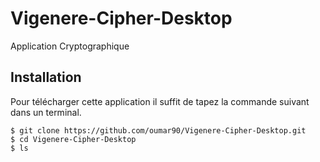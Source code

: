 # Vigenere-Cipher-Desktop
Application Cryptographique 

## Installation

Pour télécharger cette application il suffit de tapez la commande suivant dans un terminal.

``` 
$ git clone https://github.com/oumar90/Vigenere-Cipher-Desktop.git
$ cd Vigenere-Cipher-Desktop 
$ ls
```
